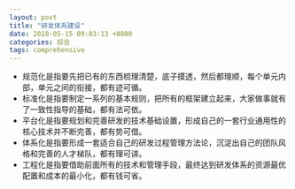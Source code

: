 ```yaml
---
layout: post
title: "研发体系建设"
date: 2018-05-15 09:03:13 +0800
categories: 综合
tags: comprehensive
---
```


- 规范化是指要先把已有的东西梳理清楚，底子摸透，然后都理顺，每个单元内部，单元之间的衔接，都有迹可循。
- 标准化是指要制定一系列的基本规则，把所有的框架建立起来，大家做事就有了一致性指导的基础，都有法可依。
- 平台化是指要规划和完善研发的技术基础设置，形成自己的一套行业通用性的核心技术并不断完善，都有势可借。
- 体系化是指要形成一套适合自己的研发过程管理方法论，沉淀出自己的团队风格和完善的人才梯队，都有理可讲。
- 工程化是指要借助前面所有的技术和管理手段，最终达到研发体系的资源最优配置和成本的最小化，都有钱可省。